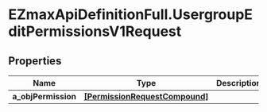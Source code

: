# EZmaxApiDefinitionFull.UsergroupEditPermissionsV1Request

## Properties

Name | Type | Description | Notes
------------ | ------------- | ------------- | -------------
**a_objPermission** | [**[PermissionRequestCompound]**](PermissionRequestCompound.md) |  | 


